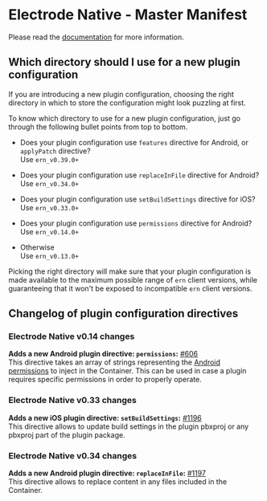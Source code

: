 # Electrode Native - Master Manifest

Please read the [documentation][1] for more information.

## Which directory should I use for a new plugin configuration

If you are introducing a new plugin configuration, choosing the right directory
in which to store the configuration might look puzzling at first.

To know which directory to use for a new plugin configuration, just go through
the following bullet points from top to bottom.

- Does your plugin configuration use `features` directive for Android, or `applyPatch` directive?\
Use `ern_v0.39.0+`

- Does your plugin configuration use `replaceInFile` directive for Android?\
Use `ern_v0.34.0+`

- Does your plugin configuration use `setBuildSettings` directive for iOS?\
Use `ern_v0.33.0+`

- Does your plugin configuration use `permissions` directive for Android?\
Use `ern_v0.14.0+`

- Otherwise\
Use `ern_v0.13.0+`

Picking the right directory will make sure that your plugin configuration is
made available to the maximum possible range of `ern` client versions, while
guaranteeing that it won't be exposed to incompatible `ern` client versions.

## Changelog of plugin configuration directives

### Electrode Native v0.14 changes

**Adds a new Android plugin directive: `permissions`:** [#606][3]\
This directive takes an array of strings representing the [Android permissions][2]
to inject in the Container. This can be used in case a plugin requires specific
permissions in order to properly operate.

### Electrode Native v0.33 changes

**Adds a new iOS plugin directive: `setBuildSettings`:** [#1196][4]\
This directive allows to update build settings in the plugin pbxproj or any
pbxproj part of the plugin package.

### Electrode Native v0.34 changes

**Adds a new Android plugin directive: `replaceInFile`:** [#1197][5]\
This directive allows to replace content in any files included in the Container.

[1]: https://native.electrode.io/reference/index-3
[2]: https://developer.android.com/guide/topics/permissions/overview
[3]: https://github.com/electrode-io/electrode-native/pull/606
[4]: https://github.com/electrode-io/electrode-native/pull/1196
[5]: https://github.com/electrode-io/electrode-native/pull/1197
